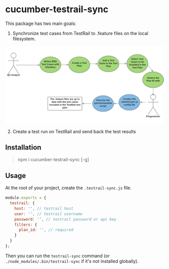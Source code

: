 # cucumber-testrail-sync


This package has two main goals:

1. Synchronize test cases from TestRail to .feature files on the local filesystem.

  ![Synchronize test cases!](images/sync-scenarios.png)

2. Create a test run on TestRail and send back the test results


## Installation

> npm i cucumber-testrail-sync [-g]

## Usage

At the root of your project, create the `.testrail-sync.js` file.

```js
module.exports = {
  testrail: {
    host: '', // testrail host
    user: '', // testrail username
    password: '', // testrail password or api key
    filters: {
      plan_id: '', // required
    }
  }
};
```

Then you can run the `testrail-sync` command (or `./node_modules/.bin/testrail-sync` if it's not installed globally).
